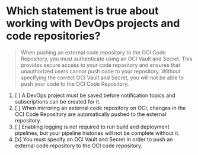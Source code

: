 # Which statement is true about working with DevOps projects and code repositories?

> When pushing an external code repository to the OCI Code Repository, you must authenticate using an OCI Vault and Secret. This provides secure access to your code repository and ensures that unauthorized users cannot push code to your repository. Without specifying the correct OCI Vault and Secret, you will not be able to push your code to the OCI Code Repository.

1. [ ] A DevOps project must be saved before notification topics and subscriptions can be created for it.
1. [ ] When mirroring an external code repository on OCI, changes in the OCI Code Repository are automatically pushed to the external repository.
1. [ ] Enabling logging is not required to run build and deployment pipelines, but your pipeline histories will not be complete without it.
1. [x] You must specify an OCI Vault and Secret in order to push an external code repository to the OCI code repository.